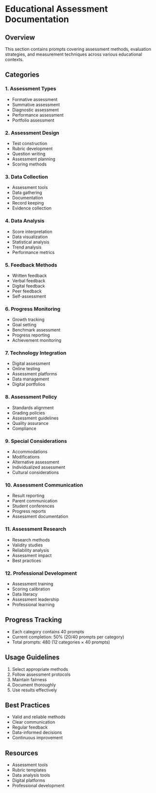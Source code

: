 # Educational Assessment Documentation

## Overview
This section contains prompts covering assessment methods, evaluation strategies, and measurement techniques across various educational contexts.

## Categories

### 1. Assessment Types
- Formative assessment
- Summative assessment
- Diagnostic assessment
- Performance assessment
- Portfolio assessment

### 2. Assessment Design
- Test construction
- Rubric development
- Question writing
- Assessment planning
- Scoring methods

### 3. Data Collection
- Assessment tools
- Data gathering
- Documentation
- Record keeping
- Evidence collection

### 4. Data Analysis
- Score interpretation
- Data visualization
- Statistical analysis
- Trend analysis
- Performance metrics

### 5. Feedback Methods
- Written feedback
- Verbal feedback
- Digital feedback
- Peer feedback
- Self-assessment

### 6. Progress Monitoring
- Growth tracking
- Goal setting
- Benchmark assessment
- Progress reporting
- Achievement monitoring

### 7. Technology Integration
- Digital assessment
- Online testing
- Assessment platforms
- Data management
- Digital portfolios

### 8. Assessment Policy
- Standards alignment
- Grading policies
- Assessment guidelines
- Quality assurance
- Compliance

### 9. Special Considerations
- Accommodations
- Modifications
- Alternative assessment
- Individualized assessment
- Cultural considerations

### 10. Assessment Communication
- Result reporting
- Parent communication
- Student conferences
- Progress reports
- Assessment documentation

### 11. Assessment Research
- Research methods
- Validity studies
- Reliability analysis
- Assessment impact
- Best practices

### 12. Professional Development
- Assessment training
- Scoring calibration
- Data literacy
- Assessment leadership
- Professional learning

## Progress Tracking
- Each category contains 40 prompts
- Current completion: 50% (20/40 prompts per category)
- Total prompts: 480 (12 categories × 40 prompts)

## Usage Guidelines
1. Select appropriate methods
2. Follow assessment protocols
3. Maintain fairness
4. Document thoroughly
5. Use results effectively

## Best Practices
- Valid and reliable methods
- Clear communication
- Regular feedback
- Data-informed decisions
- Continuous improvement

## Resources
- Assessment tools
- Rubric templates
- Data analysis tools
- Digital platforms
- Professional development 